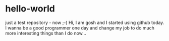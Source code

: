 # hello-world
just a test repository - now ;-)
Hi,
I am gosh and I started using github today. I wanna be a good programmer one day and change my job to do much more interesting things than I do now...
